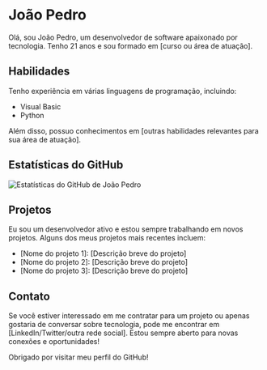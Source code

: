 # João Pedro

Olá, sou João Pedro, um desenvolvedor de software apaixonado por tecnologia. Tenho 21 anos e sou formado em [curso ou área de atuação].

## Habilidades

Tenho experiência em várias linguagens de programação, incluindo:

- Visual Basic
- Python

Além disso, possuo conhecimentos em [outras habilidades relevantes para sua área de atuação].

## Estatísticas do GitHub

![Estatísticas do GitHub de João Pedro](https://github-readme-stats.vercel.app/api?username=seu_username&show_icons=true&theme=dracula)

## Projetos

Eu sou um desenvolvedor ativo e estou sempre trabalhando em novos projetos. Alguns dos meus projetos mais recentes incluem:

- [Nome do projeto 1]: [Descrição breve do projeto]
- [Nome do projeto 2]: [Descrição breve do projeto]
- [Nome do projeto 3]: [Descrição breve do projeto]

## Contato

Se você estiver interessado em me contratar para um projeto ou apenas gostaria de conversar sobre tecnologia, pode me encontrar em [LinkedIn/Twitter/outra rede social]. Estou sempre aberto para novas conexões e oportunidades!

Obrigado por visitar meu perfil do GitHub!
